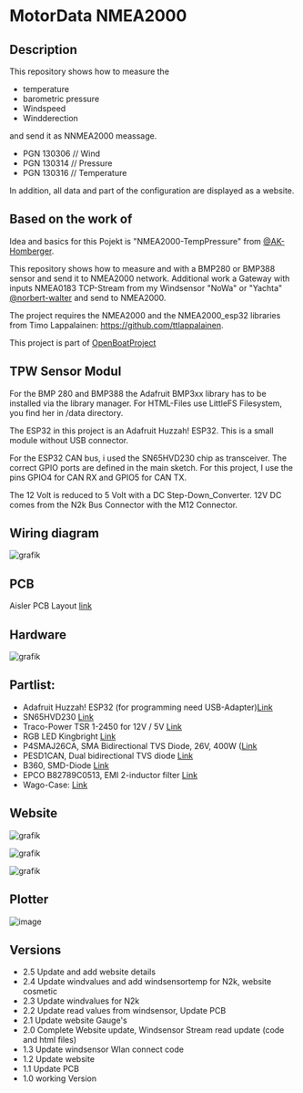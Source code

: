 # MotorData NMEA2000

## Description
This repository shows how to measure the 
- temperature
- barometric pressure
- Windspeed
- Windderection

and send it as NNMEA2000 meassage.
- PGN 130306 // Wind
- PGN 130314 // Pressure
- PGN 130316 // Temperature 

In addition, all data and part of the configuration are displayed as a website.

## Based on the work of

Idea and basics for this Pojekt is "NMEA2000-TempPressure" from [@AK-Homberger](https://github.com/AK-Homberger).

This repository shows how to measure  and  with a BMP280 or BMP388 sensor and send it to NMEA2000 network.
Additional work a Gateway with inputs NMEA0183 TCP-Stream from my Windsensor "NoWa" or "Yachta" [@norbert-walter](https://github.com/norbert-walter) and send to NMEA2000.

The project requires the NMEA2000 and the NMEA2000_esp32 libraries from Timo Lappalainen: https://github.com/ttlappalainen. 

This project is part of [OpenBoatProject](https://open-boat-projects.org/)

## TPW Sensor Modul

For the BMP 280 and BMP388 the Adafruit BMP3xx library has to be installed via the library manager.
For HTML-Files use LittleFS Filesystem, you find her in /data directory.

The ESP32 in this project is an Adafruit Huzzah! ESP32. This is a small module without USB connector.

For the ESP32 CAN bus, i used the SN65HVD230 chip as transceiver. The correct GPIO ports are defined in the main sketch. For this project, I use the pins GPIO4 for CAN RX and GPIO5 for CAN TX.

The 12 Volt is reduced to 5 Volt with a DC Step-Down_Converter. 12V DC comes from the N2k Bus Connector with the M12 Connector.

## Wiring diagram

![grafik](https://github.com/user-attachments/assets/cedf11dc-f76e-48c0-939f-1261e12a5e92)

## PCB

Aisler PCB Layout [link](https://aisler.net/p/NZFHAMAJ)

## Hardware

![grafik](https://github.com/user-attachments/assets/eecf0db0-d7b9-4051-9207-430e125e7a3d)


## Partlist:

- Adafruit Huzzah! ESP32 (for programming need USB-Adapter)[Link](https://www.exp-tech.de/plattformen/internet-of-things-iot/9350/adafruit-huzzah32-esp32-breakout-board)
- SN65HVD230 [Link](https://www.reichelt.de/high-speed-can-transceiver-1-mbit-s-3-3-v-so-8-sn-65hvd230d-p58427.html?&trstct=pos_0&nbc=1)
- Traco-Power TSR 1-2450 for 12V / 5V [Link](https://www.reichelt.de/dc-dc-wandler-tsr-1-1-w-5-v-1000-ma-sil-to-220-tsr-1-2450-p116850.html?search=tsr+1-24)
- RGB LED Kingbright [Link](https://www.reichelt.de/led-5-mm-bedrahtet-4-pin-rot-gruen-blau-700-1300-300-mcd-60-kbt-l-154a4surkq-p231040.html?&trstct=pol_0&nbc=1) 
- P4SMAJ26CA, SMA Bidirectional TVS Diode, 26V, 400W ([Link](https://www.reichelt.de/tvs-diode-bidirektional-26-v-400-w-do-214ac-sma-p4smaj26ca-p272871.html)
- PESD1CAN, Dual bidirectional TVS diode [Link](https://www.reichelt.de/can-bus-esd-schutzdiode-tvs-24-v-sot-23-3-pesd-1can-p219293.html?&trstct=pos_0&nbc=1)
- B360, SMD-Diode [Link](https://www.reichelt.de/schottkydiode-60-v-3-a-do-214ab-smc-b-360-f-p95202.html?&trstct=pos_1&nbc=1)
- EPCO B82789C0513, EMI 2-inductor filter [Link](https://www.reichelt.de/smd-power-induktivitaet-1812-51-h-epco-b82789c0513-p245680.html?&trstct=pos_0&nbc=1)
- Wago-Case: [Link](https://www.wago.com/de/zubehoer/gehaeuse-55-mm/p/789-120)

## Website

![grafik](https://github.com/gerryvel/NMEA2000_TPW/assets/17195231/3d27c48d-9003-4b28-b112-30b1559b3bdd)

![grafik](https://github.com/gerryvel/NMEA2000_TPW/assets/17195231/cf0d31f0-2dc2-4f43-9a57-4670f1886f26)

![grafik](https://github.com/gerryvel/NMEA2000_TPW/assets/17195231/f34b5f2e-7c5c-434d-bbc7-f006c7c9dbe9)

## Plotter

![image](https://github.com/gerryvel/NMEA2000_TPW/blob/89836d41f83f9eaae73e8502d0ef879308bd933f/4DEDE642-D2EE-429E-9A56-A173FFFC7A6C.jpeg)

## Versions

- 2.5 Update and add website details
- 2.4 Update windvalues and add windsensortemp for N2k, website cosmetic
- 2.3 Update windvalues for N2k
- 2.2 Update read values from windsensor, Update PCB
- 2.1 Update website Gauge's
- 2.0 Complete Website update, Windsensor Stream read update (code and html files)
- 1.3 Update windsensor Wlan connect code
- 1.2 Update website
- 1.1 Update PCB
- 1.0 working Version
